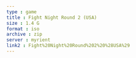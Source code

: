 ```yaml
---
type : game
title : Fight Night Round 2 (USA)
size : 1.4 G
format : iso
archive : zip
server : myrient
link2 : Fight%20Night%20Round%202%20%28USA%29
---
```

